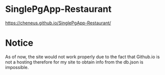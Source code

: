 # SinglePgApp-Restaurant 
https://cheneus.github.io/SinglePgApp-Restaurant/

# Notice
As of now, the site would not work properly due to the fact that Github.io is not a hosting therefore for my site to obtain info from the db.json is impossible.
